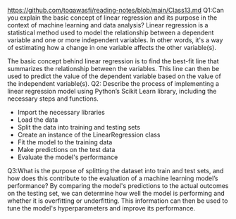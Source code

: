 https://github.com/toqawasfi/reading-notes/blob/main/Class13.md
Q1:Can you explain the basic concept of linear regression and its purpose in the context of machine learning and data analysis?
Linear regression is a statistical method used to model the relationship between a dependent variable and one or more independent variables. In other words, it's a way of estimating how a change in one variable affects the other variable(s).

The basic concept behind linear regression is to find the best-fit line that summarizes the relationship between the variables. This line can then be used to predict the value of the dependent variable based on the value of the independent variable(s).
Q2: Describe the process of implementing a linear regression model using Python’s Scikit Learn library, including the necessary steps and functions.

- Import the necessary libraries
- Load the data
- Split the data into training and testing sets
- Create an instance of the LinearRegression class
- Fit the model to the training data
- Make predictions on the test data
- Evaluate the model's performance

Q3:What is the purpose of splitting the dataset into train and test sets, and how does this contribute to the evaluation of a machine learning model’s performance?
By comparing the model's predictions to the actual outcomes on the testing set, we can determine how well the model is performing and whether it is overfitting or underfitting. This information can then be used to tune the model's hyperparameters and improve its performance.